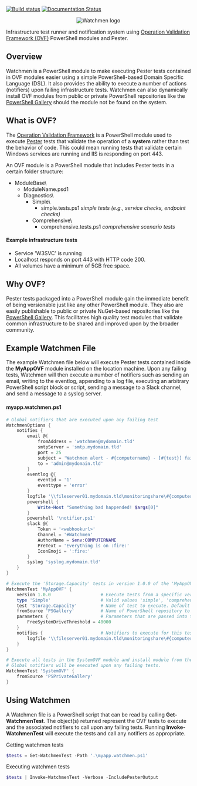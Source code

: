 [![Build status](https://ci.appveyor.com/api/projects/status/vci22inhjp3wn13n?svg=true)](https://ci.appveyor.com/project/devblackops/watchmen)
[![Documentation Status](https://readthedocs.org/projects/watchmen/badge/?version=latest)](http://watchmen.readthedocs.io/en/latest/?badge=latest)

<p align="center">
  <img src="https://github.com/devblackops/watchmen/raw/master/Media/logo.png" alt="Watchmen logo"/>
</p>

Infrastructure test runner and notification system using
[Operation Validation Framework (OVF)](https://github.com/PowerShell/Operation-Validation-Framework) PowerShell modules and Pester.

## Overview
Watchmen is a PowerShell module to make executing Pester tests contained in OVF modules easier using a simple PowerShell-based Domain Specific
Language (DSL). It also provides the ability to execute a number of actions (notifiers) upon failing infrastructure tests. Watchmen can also
dynamically install OVF modules from public or private PowerShell repositories like the [PowerShell Gallery](https://www.powershellgallery.com/)
should the module not be found on the system.

## What is OVF?
The [Operation Validation Framework](https://github.com/PowerShell/Operation-Validation-Framework) is a PowerShell module used to execute
[Pester](https://github.com/pester/Pester) tests that validate the operation of a **system** rather than test the behavior of code. This could mean
running tests that validate certain Windows services are running and IIS is responding on port 443.

An OVF module is a PowerShell module that includes Pester tests in a certain folder structure:

- ModuleBase\
  - ModuleName.psd1
  - Diagnostics\
    - Simple\
      - simple.tests.ps1 *simple tests (e.g., service checks, endpoint checks)*
    - Comprehensive\
      - comprehensive.tests.ps1 *comprehensive scenario tests*

#### Example infrastructure tests
* Service 'W3SVC' is running
* Localhost responds on port 443 with HTTP code 200.
* All volumes have a minimum of 5GB free space.

## Why OVF?
Pester tests packaged into a PowerShell module gain the immediate benefit of being versionable just like any other PowerShell module. They also are
easily publishable to public or private NuGet-based repositories like the [PowerShell Gallery](https://www.powershellgallery.com/). This facilitates
high quality test modules that validate common infrastructure to be shared and improved upon by the broader community.

## Example Watchmen File
The example Watchmen file below will execute Pester tests contained inside the **MyAppOVF** module installed on the location machine. Upon any failing
tests, Watchmen will then execute a number of notifiers such as sending an email, writing to the eventlog, appending to a log file, executing an
arbitrary PowerShell script block or script, sending a message to a Slack channel, and send a message to a syslog server.

#### myapp.watchmen.ps1
```powershell
# Global notifiers that are executed upon any failing test
WatchmenOptions {
    notifies {
        email @{
            fromAddress = 'watchmen@mydomain.tld'
            smtpServer = 'smtp.mydomain.tld'
            port = 25
            subject = 'Watchmen alert - #{computername} - [#{test}] failed!'
            to = 'admin@mydomain.tld'            
        }
        eventlog @{
            eventid = '1'
            eventtype = 'error'
        }
        logfile '\\fileserver01.mydomain.tld\monitoringshare\#{computername}.log'
        powershell {
            Write-Host "Something bad happended! $args[0]"
        }
        powershell '\notifier.ps1'        
        slack @{
            Token = '<webhookurl>'
            Channel = '#Watchmen'
            AuthorName = $env:COMPUTERNAME
            PreText = 'Everything is on :fire:'
            IconEmoji = ':fire:'
        }
        syslog 'syslog.mydomain.tld'
    }
}

# Execute the 'Storage.Capacity' tests in version 1.0.0 of the 'MyAppOVF' module
WatchmenTest 'MyAppOVF' {
    version 1.0.0                   # Execute tests from a specific version of the module. Default is latest 
    type 'Simple'                   # Valid values 'simple', 'comprehensive', 'all'. Default is 'all'
    test 'Storage.Capacity'         # Name of test to execute. Default is '*'
    fromSource 'PSGallery'          # Name of PowerShell repository to install module from if not found on system.
    parameters {                    # Parameters that are passed into the Pester script to change the behaviour of the test.
        FreeSystemDriveThreshold = 40000
    }
    notifies {                      # Notifiers to execute for this test in addition to ones defined in 'WatchmenOptions'
        logfile '\\fileserver01.mydomain.tld\monitoringshare\#{computername}.log'
    }
}

# Execute all tests in the SystemOVF module and install module from the 'PSPrivateGallery' repository if not installed on the system.
# Global notifiers will be executed upon any failing tests.
WatchmenTest 'SystemOVF' {
    fromSource 'PSPrivateGallery'
}
```

## Using Watchmen
A Watchmen file is a PowerShell script that can be read by calling **Get-WatchmenTest**. The object(s) returned represent the OVF tests to execute
and the associated notifiers to call upon any failing tests. Running **Invoke-WatchmenTest** will execute the tests and call any notifiers as
appropriate.

Getting watchmen tests
```powershell
$tests = Get-WatchmenTest -Path '.\myapp.watchmen.ps1'
```

Executing watchmen tests
```powershell
$tests | Invoke-WatchmenTest -Verbose -IncludePesterOutput
```

